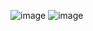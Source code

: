 ![image](https://github.com/user-attachments/assets/057ed151-8d93-42ef-bc6c-0b5aabac8a40)
![image](https://github.com/user-attachments/assets/eee6d719-4e73-48a0-a84d-4ee142f8a10d)


